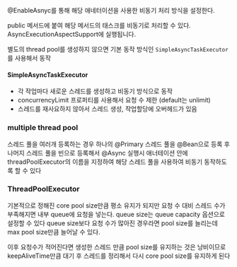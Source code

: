 
@EnableAsnyc를 통해 해당 애네터이션을 사용한 비동기 처리 방식을 설정한다.

public 메서드에 붙여 해당 메서드의 태스크를 비동기로 처리할 수 있다.
AsyncExecutionAspectSupport에 실행됩니다.

별도의 thread pool를 생성하지 않으면 기본 동작 방식인 `SimpleAsyncTaskExecutor` 를 사용해서 동작

#### SimpleAsyncTaskExecutor

- 각 작업마다 새로운 스레드를 생성하고 비동기 방식으로 동작
- concurrencyLimit 프로퍼티를 사용해서 요청 수 제한 (default는 unlimit)
- 스레드를 재사요하지 않아서 스레드 생성, 작업할당에 오버헤드가 있음


### multiple thread pool

스레드 풀을 여러개 등록하는 경우 하나의 @Primary 스레드 풀을 @Bean으로 등록 후 나머지 스레드 풀을 빈으로 등록해서 @Async 실행시 애너테이션 안에 threadPoolExecutor의 이름을 지정하여 해당 스레드 풀을 사용하여 비동기 동작하도록 할 수 있다


### ThreadPoolExecutor

기본적으로 정해진 core pool size만큼 평소 유지가 되지만 요청 수 대비 스레드 수가 부족해지면
내부 queue에 요청을 넣는다.
queue size는 queue capacity 옵션으로 설정할 수 있다
queue size보다 요청 수가 많아진 경우라면 pool size를 늘리는데 max pool size만큼 늘어날 수 있다.

이후 요청수가 적어진다면 생성한 스레드 만큼 pool size를 유지하는 것은 낭비이므로 keepAliveTime만큼 대기 후 스레드를 정리해서 다시 core pool size를 유지하게 된다


